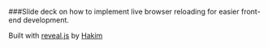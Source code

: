 ###Slide deck on how to implement live browser reloading for easier front-end development.

Built with [reveal.js](http://lab.hakim.se/reveal-js/) by [Hakim](http://hakim.se)